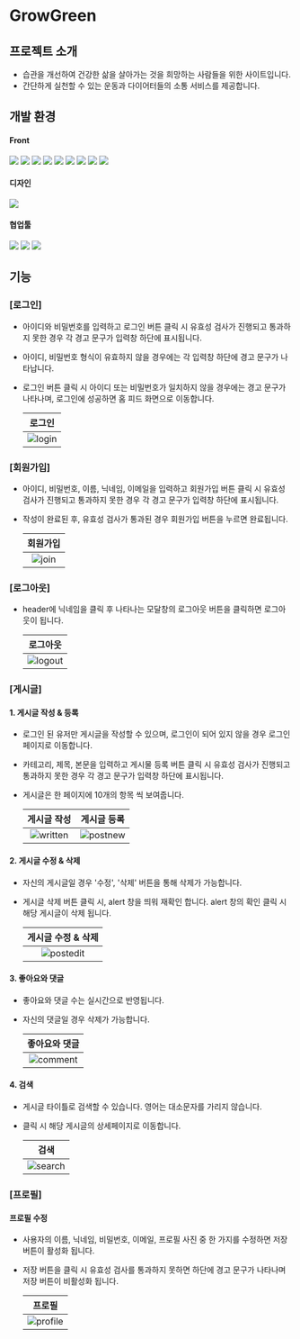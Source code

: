 # GrowGreen

## 프로젝트 소개

- 습관을 개선하여 건강한 삶을 살아가는 것을 희망하는 사람들을 위한 사이트입니다.
- 간단하게 실천할 수 있는 운동과 다이어터들의 소통 서비스를 제공합니다.

## 개발 환경

#### Front
<img src="https://img.shields.io/badge/react-61dafb?style=for-the-badge&logo=react&logoColor=black"> <img src="https://img.shields.io/badge/typescript-3178c6?style=for-the-badge&logo=typescript&logoColor=white"> <img src="https://img.shields.io/badge/eslint-4b32c3?style=for-the-badge&logo=eslint&logoColor=white"> <img src="https://img.shields.io/badge/prettier-f7b93e?style=for-the-badge&logo=prettier&logoColor=black"> <img src="https://img.shields.io/badge/axios-5a29e4?style=for-the-badge&logo=axios&logoColor=white">
<img src="https://img.shields.io/badge/react router-ca4245?style=for-the-badge&logo=reactrouter&logoColor=white">
<img src="https://img.shields.io/badge/styled components-DB7093?style=for-the-badge&logo=styledcomponents&logoColor=white">
<img src="https://img.shields.io/badge/MUI-007FFF?style=for-the-badge&logo=mui&logoColor=white">
<img src="https://img.shields.io/badge/zustand-333333?style=for-the-badge&logo=zustand&logoColor=white">

#### 디자인
<img src="https://img.shields.io/badge/figma-f24e1e?style=for-the-badge&logo=figma&logoColor=white">

#### 협업툴
<img src="https://img.shields.io/badge/slack-4a154b?style=for-the-badge&logo=slack&logoColor=white"> <img src="https://img.shields.io/badge/github-181717?style=for-the-badge&logo=github&logoColor=white">
<img src="https://img.shields.io/badge/notion-000?style=for-the-badge&logo=notion&logoColor=white">

## 기능

### [로그인]
- 아이디와 비밀번호를 입력하고 로그인 버튼 클릭 시 유효성 검사가 진행되고 통과하지 못한 경우 각 경고 문구가 입력창 하단에 표시됩니다.
- 아이디, 비밀번호 형식이 유효하지 않을 경우에는 각 입력창 하단에 경고 문구가 나타납니다.
- 로그인 버튼 클릭 시 아이디 또는 비밀번호가 일치하지 않을 경우에는 경고 문구가 나타나며, 로그인에 성공하면 홈 피드 화면으로 이동합니다.

  |                                                    로그인                                                    |
  |:---------------------------------------------------------------------------------------------------------:|
  | ![login](https://github.com/ijyan/project-growgreen/assets/87649569/eeb91b96-6fa7-482d-9b76-23267541f079) |

### [회원가입]
- 아이디, 비밀번호, 이름, 닉네임, 이메일을 입력하고 회원가입 버튼 클릭 시 유효성 검사가 진행되고 통과하지 못한 경우 각 경고 문구가 입력창 하단에 표시됩니다.
- 작성이 완료된 후, 유효성 검사가 통과된 경우 회원가입 버튼을 누르면 완료됩니다.

  |                                                   회원가입                                                   |
  |:--------------------------------------------------------------------------------------------------------:|
  | ![join](https://github.com/ijyan/project-growgreen/assets/87649569/84d4039c-d849-48e2-aa4d-eb480f636f8f) |

### [로그아웃]
- header에 닉네임을 클릭 후 나타나는 모달창의 로그아웃 버튼을 클릭하면 로그아웃이 됩니다.

  |                                                    로그아웃                                                    |
  |:----------------------------------------------------------------------------------------------------------:|
  | ![logout](https://github.com/ijyan/project-growgreen/assets/87649569/8e491a56-4673-4520-930c-91587f603982) |

### [게시글]
#### 1. 게시글 작성 & 등록
- 로그인 된 유저만 게시글을 작성할 수 있으며, 로그인이 되어 있지 않을 경우 로그인 페이지로 이동합니다.
- 카테고리, 제목, 본문을 입력하고 게시물 등록 버튼 클릭 시 유효성 검사가 진행되고 통과하지 못한 경우 각 경고 문구가 입력창 하단에 표시됩니다.
- 게시글은 한 페이지에 10개의 항목 씩 보여줍니다.

  |                                                   게시글 작성                                                    | 게시글 등록 |
  |:-----------------------------------------------------------------------------------------------------------:|:------:|
  | ![written](https://github.com/ijyan/project-growgreen/assets/87649569/bcefa468-f9e1-412b-9d97-0ef6d1eb9918) | ![postnew](https://github.com/ijyan/project-growgreen/assets/87649569/91a2a8ed-2b5c-410a-a83d-b2434f96c173) |

#### 2. 게시글 수정 & 삭제
- 자신의 게시글일 경우 '수정', '삭제' 버튼을 통해 삭제가 가능합니다.
- 게시글 삭제 버튼 클릭 시, alert 창을 띄워 재확인 합니다. alert 창의 확인 클릭 시 해당 게시글이 삭제 됩니다.

  |                                                 게시글 수정 & 삭제                                                 |
  |:-----------------------------------------------------------------------------------------------------------:|
  | ![postedit](https://github.com/ijyan/project-growgreen/assets/87649569/13b0ff27-9392-4be6-8279-dd38c6d123a5) |

#### 3. 좋아요와 댓글
- 좋아요와 댓글 수는 실시간으로 반영됩니다.
- 자신의 댓글일 경우 삭제가 가능합니다.

  |                                                  좋아요와 댓글                                                   |
  |:----------------------------------------------------------------------------------------------------------:|
  | ![comment](https://github.com/ijyan/project-growgreen/assets/87649569/016344e1-a00f-44d7-a957-c069d7dccf70) |

#### 4. 검색
- 게시글 타이틀로 검색할 수 있습니다. 영어는 대소문자를 가리지 않습니다.
- 클릭 시 해당 게시글의 상세페이지로 이동합니다.

  |                                                     검색                                                     |
  |:----------------------------------------------------------------------------------------------------------:|
  | ![search](https://github.com/ijyan/project-growgreen/assets/87649569/e5cc2652-7ba5-45a9-a4e4-4d3228aaeb4c) |

### [프로필]
#### 프로필 수정
- 사용자의 이름, 닉네임, 비밀번호, 이메일, 프로필 사진 중 한 가지를 수정하면 저장 버튼이 활성화 됩니다.
- 저장 버튼을 클릭 시 유효성 검사를 통과하지 못하면 하단에 경고 문구가 나타나며 저장 버튼이 비활성화 됩니다.

  |                                                    프로필                                                     |
  |:----------------------------------------------------------------------------------------------------------:|
  | ![profile](https://github.com/ijyan/project-growgreen/assets/87649569/56208f71-db30-47a7-8cf7-61e90a11d6ee) |

